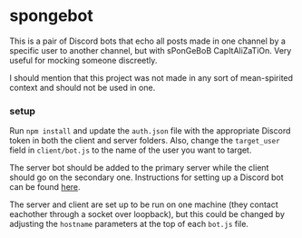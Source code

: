 # spongebot
This is a pair of Discord bots that echo all posts made in one channel by a specific user to another channel, but with sPonGeBoB CapItAliZaTiOn. Very useful for mocking someone discreetly. 

I should mention that this project was not made in any sort of mean-spirited context and should not be used in one.

### setup

Run `npm install` and update the `auth.json` file with the appropriate Discord token in both the client and server folders. Also, change the `target_user` field in `client/bot.js` to the name of the user you want to target.

The server bot should be added to the primary server while the client should go on the secondary one. Instructions for setting up a Discord bot can be found [here](https://github.com/reactiflux/discord-irc/wiki/Creating-a-discord-bot-&-getting-a-token).

The server and client are set up to be run on one machine (they contact eachother through a socket over loopback), but this could be changed by adjusting the `hostname` parameters at the top of each `bot.js` file.
